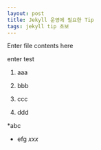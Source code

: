 ```yaml
---
layout: post
title: Jekyll 운영에 필요한 Tip
tags: jekyll tip 초보
---
```


Enter file contents here

enter test

1. aaa


2. bbb
3. ccc



4. ddd



*abc
* efg
*xxx*
